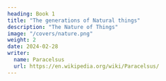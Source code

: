 ```yaml
---
heading: Book 1
title: "The generations of Natural things"
description: "The Nature of Things"
image: "/covers/nature.png"
weight: 2
date: 2024-02-28
writer:
  name: Paracelsus
  url: https://en.wikipedia.org/wiki/Paracelsus/
---
```

